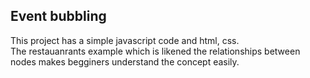 ## Event bubbling

This project has a simple javascript code and html, css.  
The restauanrants example which is likened the relationships between nodes makes begginers understand the concept easily.
